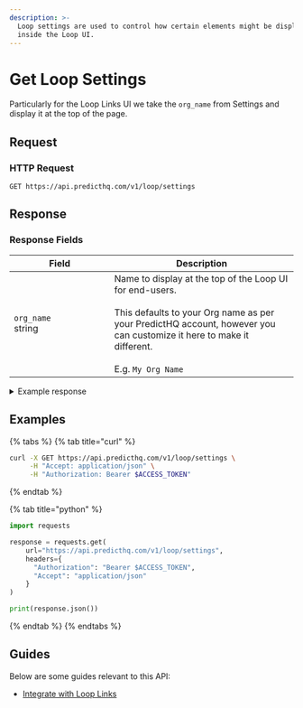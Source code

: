 ```yaml
---
description: >-
  Loop settings are used to control how certain elements might be displayed
  inside the Loop UI.
---
```


# Get Loop Settings

Particularly for the Loop Links UI we take the `org_name` from Settings and display it at the top of the page.

## Request

### HTTP Request

```
GET https://api.predicthq.com/v1/loop/settings
```

## Response

### Response Fields

<table><thead><tr><th width="162">Field</th><th>Description</th></tr></thead><tbody><tr><td><code>org_name</code><br>string</td><td>Name to display at the top of the Loop UI for end-users.<br><br>This defaults to your Org name as per your PredictHQ account, however you can customize it here to make it different.<br><br>E.g. <code>My Org Name</code></td></tr></tbody></table>

<details>

<summary>Example response</summary>

Below is an example response:

```json
{
  "org_name": "My Org"
}
```

</details>

## Examples

{% tabs %}
{% tab title="curl" %}
```bash
curl -X GET https://api.predicthq.com/v1/loop/settings \
     -H "Accept: application/json" \
     -H "Authorization: Bearer $ACCESS_TOKEN"
```
{% endtab %}

{% tab title="python" %}
```python
import requests

response = requests.get(
    url="https://api.predicthq.com/v1/loop/settings",
    headers={
      "Authorization": "Bearer $ACCESS_TOKEN",
      "Accept": "application/json"
    }
)

print(response.json())
```
{% endtab %}
{% endtabs %}

## Guides

Below are some guides relevant to this API:

* [Integrate with Loop Links](../../../getting-started/guides/loop-guides/integrate-with-loop-links.md)
